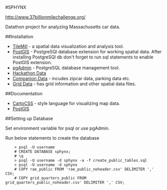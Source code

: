 #SPHYNX

http://www.37billionmilechallenge.org/

Datathon project for analyzing Massachusetts car data.


##Installation

* [TileMill](https://www.mapbox.com/tilemill/) - a spatial data visualization and analysis tool.
* [PostGIS](http://postgis.net/install) - PostgreSQl database extension for working spatial data. After installing PostgreSQl db don't forget to run sql statements to enable PostGIS extension.
* [pgAdmin](http://www.pgadmin.org/download/) - PostgreSQL database management tool.
* [Hackathon Data](http://www.37billionmilechallenge.org/#the-data)
* [Companion Data](ftp://ftp.mapc.org/vmt/37BillionMile_CompanionDataPackage_3_21_14.zip) - incudes zipcar data, parking data etc.
* [Grid Data](https://dl.dropboxusercontent.com/u/10192015/grid_250m_attr.zip) - has grid information and other spatial data files.

##Documentation

* [CartoCSS](https://www.mapbox.com/carto/api/2.1.0/) - style language for visualizing map data.
* [PostGIS](http://postgis.net/docs/manual-2.1/)

##Setting up Database

Set environment variable for psql or use pgAdmin.

Run below statements to create the database

```
    > psql -U username
    # CREATE DATABASE sphynx;
    # \q
    > psql -U username -d sphynx -a -f create_public_tables.sql
    > psql -U username -d sphynx
    # COPY rae_public FROM 'rae_public_noheader.csv' DELIMITER ',' CSV;
    # COPY grid_quarters_public FROM grid_quarters_public_noheader.csv' DELIMITER ',' CSV;
```

